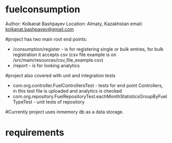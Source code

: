 # fuelconsumption

Author: Kolkanat Bashpayev
Location: Almaty, Kazakhstan
email: kolkanat.bashpayev@gmail.com

#project has two main root end points:
- /consumption/register - is for registering single or bulk entries, for bulk registration it accepts csv (csv file example is on /src/main/resources/csv_file_example.csv)
- /report - is for looking analytics

#project also covered with unit and integration tests
- com.org.controller.FuelControllersTest - tests for end point Controllers, in this test file is uploaded and analytics is checked
- com.org.repository.FuelRepositoryTest.eachMonthStatisticsGroupByFuelTypeTest - unit tests of repository



#Currently project uses inmemory db as a data storage.

# requirements
